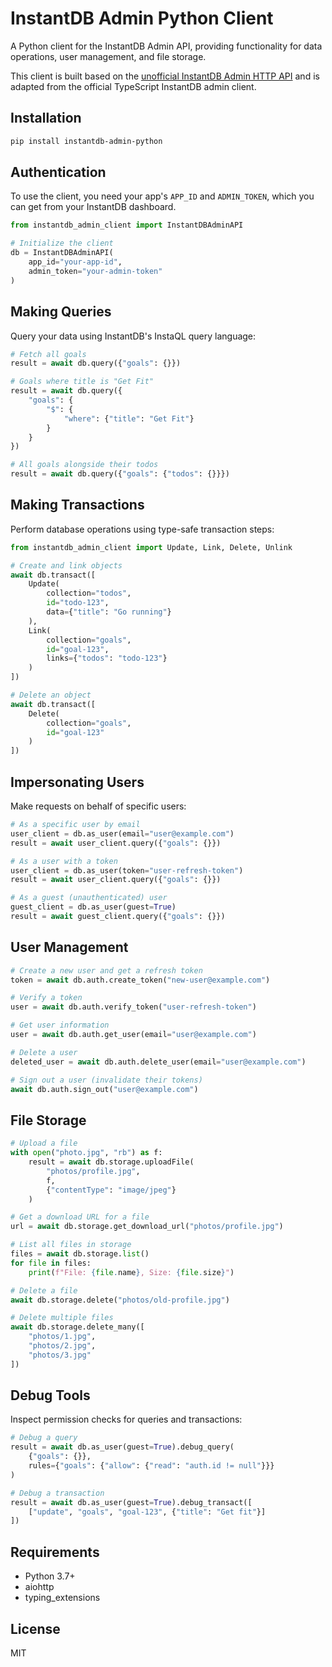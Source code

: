 # InstantDB Admin Python Client

A Python client for the InstantDB Admin API, providing functionality for data operations, user management, and file storage.

This client is built based on the [unofficial InstantDB Admin HTTP API](https://www.dropbox.com/scl/fi/2yjy6xvqa0459hqeqg950/Unofficial-Admin-HTTP-API.paper?dl=0) and is adapted from the official TypeScript InstantDB admin client.

## Installation

```bash
pip install instantdb-admin-python
```

## Authentication

To use the client, you need your app's `APP_ID` and `ADMIN_TOKEN`, which you can get from your InstantDB dashboard.

```python
from instantdb_admin_client import InstantDBAdminAPI

# Initialize the client
db = InstantDBAdminAPI(
    app_id="your-app-id",
    admin_token="your-admin-token"
)
```

## Making Queries

Query your data using InstantDB's InstaQL query language:

```python
# Fetch all goals
result = await db.query({"goals": {}})

# Goals where title is "Get Fit"
result = await db.query({
    "goals": {
        "$": {
            "where": {"title": "Get Fit"}
        }
    }
})

# All goals alongside their todos
result = await db.query({"goals": {"todos": {}}})
```

## Making Transactions

Perform database operations using type-safe transaction steps:

```python
from instantdb_admin_client import Update, Link, Delete, Unlink

# Create and link objects
await db.transact([
    Update(
        collection="todos",
        id="todo-123",
        data={"title": "Go running"}
    ),
    Link(
        collection="goals",
        id="goal-123",
        links={"todos": "todo-123"}
    )
])

# Delete an object
await db.transact([
    Delete(
        collection="goals",
        id="goal-123"
    )
])
```

## Impersonating Users

Make requests on behalf of specific users:

```python
# As a specific user by email
user_client = db.as_user(email="user@example.com")
result = await user_client.query({"goals": {}})

# As a user with a token
user_client = db.as_user(token="user-refresh-token")
result = await user_client.query({"goals": {}})

# As a guest (unauthenticated) user
guest_client = db.as_user(guest=True)
result = await guest_client.query({"goals": {}})
```

## User Management

```python
# Create a new user and get a refresh token
token = await db.auth.create_token("new-user@example.com")

# Verify a token
user = await db.auth.verify_token("user-refresh-token")

# Get user information
user = await db.auth.get_user(email="user@example.com")

# Delete a user
deleted_user = await db.auth.delete_user(email="user@example.com")

# Sign out a user (invalidate their tokens)
await db.auth.sign_out("user@example.com")
```

## File Storage

```python
# Upload a file
with open("photo.jpg", "rb") as f:
    result = await db.storage.uploadFile(
        "photos/profile.jpg",
        f,
        {"contentType": "image/jpeg"}
    )

# Get a download URL for a file
url = await db.storage.get_download_url("photos/profile.jpg")

# List all files in storage
files = await db.storage.list()
for file in files:
    print(f"File: {file.name}, Size: {file.size}")

# Delete a file
await db.storage.delete("photos/old-profile.jpg")

# Delete multiple files
await db.storage.delete_many([
    "photos/1.jpg",
    "photos/2.jpg",
    "photos/3.jpg"
])
```

## Debug Tools

Inspect permission checks for queries and transactions:

```python
# Debug a query
result = await db.as_user(guest=True).debug_query(
    {"goals": {}},
    rules={"goals": {"allow": {"read": "auth.id != null"}}}
)

# Debug a transaction
result = await db.as_user(guest=True).debug_transact([
    ["update", "goals", "goal-123", {"title": "Get fit"}]
])
```

## Requirements

- Python 3.7+
- aiohttp
- typing_extensions

## License

MIT